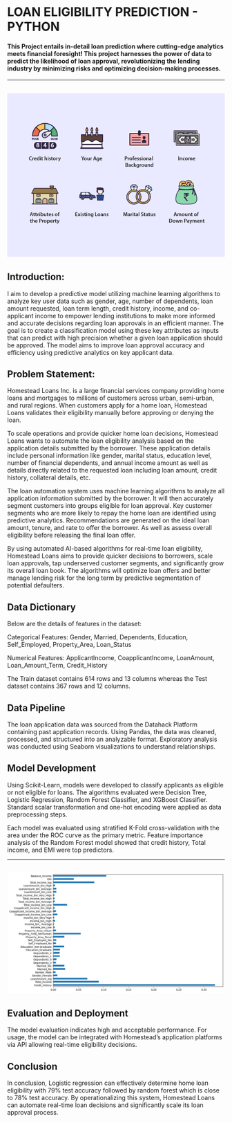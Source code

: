 #  LOAN ELIGIBILITY PREDICTION - PYTHON

#### This Project entails in-detail loan prediction where cutting-edge analytics meets financial foresight! This project harnesses the power of data to predict the likelihood of loan approval, revolutionizing the lending industry by minimizing risks and optimizing decision-making processes.
----
![](Loan_eligibility_.png)              
----

## Introduction:

I aim to develop a predictive model utilizing machine learning algorithms to analyze key user data such as gender, age, number of dependents, loan amount requested, loan term length, credit history, income, and co-applicant income to empower lending institutions to make more informed and accurate decisions regarding loan approvals in an efficient manner. The goal is to create a classification model using these key attributes as inputs that can predict with high precision whether a given loan application should be approved. The model aims to improve loan approval accuracy and efficiency using predictive analytics on key applicant data.

## Problem Statement:

Homestead Loans Inc. is a large financial services company providing home loans and mortgages to millions of customers across urban, semi-urban, and rural regions. When customers apply for a home loan, Homestead Loans validates their eligibility manually before approving or denying the loan.

To scale operations and provide quicker home loan decisions, Homestead Loans wants to automate the loan eligibility analysis based on the application details submitted by the borrower. These application details include personal information like gender, marital status, education level, number of financial dependents, and annual income amount as well as details directly related to the requested loan including loan amount, credit history, collateral details, etc.

The loan automation system uses machine learning algorithms to analyze all application information submitted by the borrower. It will then accurately segment customers into groups eligible for loan approval. Key customer segments who are more likely to repay the home loan are identified using predictive analytics. Recommendations are generated on the ideal loan amount, tenure, and rate to offer the borrower. As well as assess overall eligibility before releasing the final loan offer.

By using automated AI-based algorithms for real-time loan eligibility, Homestead Loans aims to provide quicker decisions to borrowers, scale loan approvals, tap underserved customer segments, and significantly grow its overall loan book. The algorithms will optimize loan offers and better manage lending risk for the long term by predictive segmentation of potential defaulters.

## Data Dictionary

Below are the details of features in the dataset:

Categorical Features: Gender, Married, Dependents, Education, Self_Employed, Property_Area, Loan_Status 

Numerical Features: ApplicantIncome, CoapplicantIncome, LoanAmount, Loan_Amount_Term, Credit_History

The Train dataset contains 614 rows and 13 columns whereas the Test dataset contains 367 rows and 12 columns.

## Data Pipeline

The loan application data was sourced from the Datahack Platform containing past application records. Using Pandas, the data was cleaned, processed, and structured into an analyzable format. Exploratory analysis was conducted using Seaborn visualizations to understand relationships. 

## Model Development

Using Scikit-Learn, models were developed to classify applicants as eligible or not eligible for loans. The algorithms evaluated were Decision Tree, Logistic Regression, Random Forest Classifier, and XGBoost Classifier. Standard scalar transformation and one-hot encoding were applied as data preprocessing steps.

Each model was evaluated using stratified K-Fold cross-validation with the area under the ROC curve as the primary metric. Feature importance analysis of the Random Forest model showed that credit history, Total income, and EMI were top predictors.

----
![](feature_plot.png)              
----

## Evaluation and Deployment

The model evaluation indicates high and acceptable performance. For usage, the model can be integrated with Homestead’s application platforms via API allowing real-time eligibility decisions.

## Conclusion

In conclusion, Logistic regression can effectively determine home loan eligibility with 79% test accuracy followed by random forest which is close to 78% test accuracy. By operationalizing this system, Homestead Loans can automate real-time loan decisions and significantly scale its loan approval process.

